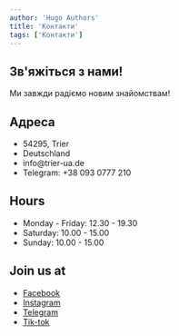 ```yaml
---
author: 'Hugo Authors'
title: 'Контакти'
tags: ['Контакти']
---
```


<div class='mx-auto container px-3 text-justify mt-2 mx-5 w-full'>
<div class='text-left container px-3 text-justify mt-2 w-full'>
 <h2 class='uppercase text-4xl text-red-600 font-bold py-4'>Зв'яжіться з нами!</h2>
 <p class='text-2xl py-4 mb-5'>Ми завжди радіємо новим знайомствам!</p>
</div>

<div class=' mb-20 bg-fixed bg-cover' style='background-image: url("/contacts/backgroundImg-contacts.webp")'>
 <section class="text-white body-font">
  <div class=" px-5 py-24 mx-auto ">
    <div class="flex flex-col lg:flex-row justify-evenly">
      <div class="p-4 h-full bg-opacity-75 px-8 pt-16 pb-24 rounded-lg overflow-hidden text-center">
          <h1 class="title-font text-xl font-medium text-white font-bold text-5xl  mb-8">Адреса</h1>
            <ul class="list-none text-2xl italic">
            <li>54295, Trier</li>
            <li>Deutschland</li>
            <li>info@trier-ua.de</li>
            <li>Telegram: +38 093 0777 210</li>
        </ul>
      </div>
           <div class="p-4 h-full bg-opacity-75 px-8 pt-16 pb-24 rounded-lg overflow-hidden text-center relative">
          <h1 class="title-font text-xl font-medium text-white font-bold text-5xl  mb-8">Hours</h1>
        <ul class="list-none text-2xl italic">
            <li>Monday - Friday: 12.30 - 19.30</li>
            <li>Saturday: 10.00 - 15.00</li>
            <li>Sunday: 10.00 - 15.00</li>
        </ul>
      </div>
           <div class="p-4 h-full bg-opacity-75 px-8 pt-16 pb-24 rounded-lg overflow-hidden text-center relative">
          <h1 class="title-font text-xl font-medium text-white font-bold text-5xl  mb-8">Join us at</h1>
        <ul class="list-none text-2xl italic">
            <li>
            <a href="https://www.facebook.com/ua.in.trier/" target="_blank" rel="noreferrer noopener" ><span style="letter-spacing:normal;"><span class="color_11"><span style="text-decoration:underline;">Facebook</span></span></span></a>
            </li>
            <li>
            <a href="https://www.instagram.com/ua_in_trier/" target="_blank" rel="noreferrer noopener"><span style="letter-spacing:normal;"><span class="color_11"><span style="text-decoration:underline;">Instagram</span></span></span></a>
            </li>
            <li>
            <a href="https://t.me/ukrainer_in_trier" target="_blank" rel="noreferrer noopener"><span style="letter-spacing:normal;"><span class="color_11"><span style="text-decoration:underline;">Telegram</span></span></span></a>
            </li>
            <li>
            <a href="http://tiktok.com/@ua_in_trier" target="_blank" rel="noreferrer noopener"><span style="letter-spacing:normal;"><span class="color_11"><span style="text-decoration:underline;">Tik-tok</span></span></span></a>
            </li>
        </ul>
      </div>
    </div>
  </div>
</section>
</div>
</div>

